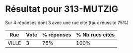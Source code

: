# Résultat pour 313-MUTZIG

Sur 4 réponses dont 3 avec une rue cité (taux réussite 75%)

| Rue | Vote | % réponses | % Nb rues cités|
|-----|------|------------|----------------|
| VILLE | 3 | 75% | 100%|
